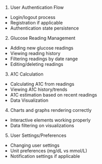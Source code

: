 1. User Authentication Flow
- Login/logout process
- Registration if applicable
- Authentication state persistence

2. Glucose Reading Management 
- Adding new glucose readings
- Viewing reading history
- Filtering readings by date range
- Editing/deleting readings

3. A1C Calculation
- Calculating A1C from readings
- Viewing A1C history/trends
- A1C estimation based on recent readings
- Data Visualization

4. Charts and graphs rendering correctly
- Interactive elements working properly
- Data filtering on visualizations

5. User Settings/Preferences
- Changing user settings
- Unit preferences (mg/dL vs mmol/L)
- Notification settings if applicable